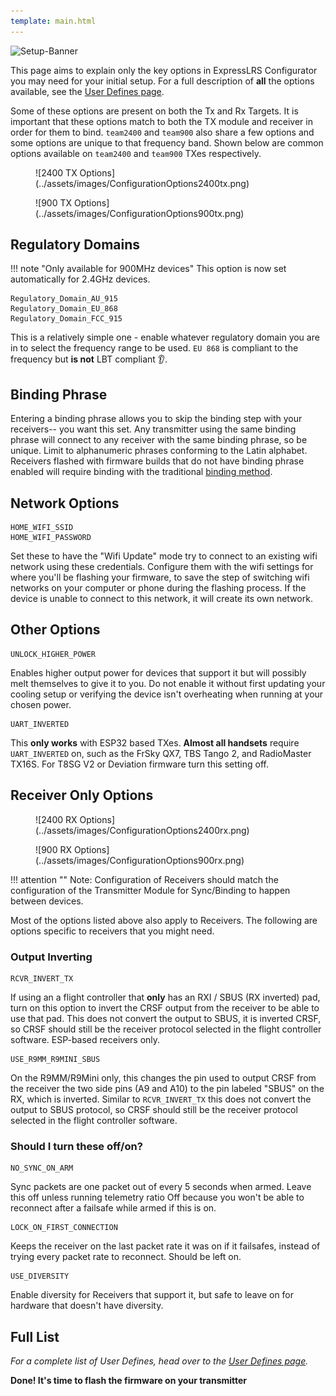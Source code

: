 ```yaml
---
template: main.html
---
```


![Setup-Banner](https://github.com/ExpressLRS/ExpressLRS-Hardware/raw/master/img/quick-start.png)

This page aims to explain only the key options in ExpressLRS Configurator you may need for your initial setup. For a full description of **all** the options available, see the [User Defines page](../software/user-defines.md).

Some of these options are present on both the Tx and Rx Targets. It is important that these options match to both the TX module and receiver in order for them to bind. `team2400` and `team900` also share a few options and some options are unique to that frequency band. Shown below are common options available on `team2400` and `team900` TXes respectively.

<figure markdown>
![2400 TX Options](../assets/images/ConfigurationOptions2400tx.png)
</figure>

<figure markdown>
![900 TX Options](../assets/images/ConfigurationOptions900tx.png)
</figure>

## Regulatory Domains
!!! note "Only available for 900MHz devices"
    This option is now set automatically for 2.4GHz devices.
```
Regulatory_Domain_AU_915
Regulatory_Domain_EU_868
Regulatory_Domain_FCC_915
```
This is a relatively simple one - enable whatever regulatory domain you are in to select the frequency range to be used. `EU 868` is compliant to the frequency but **is not** LBT compliant 👂.


## Binding Phrase

Entering a binding phrase allows you to skip the binding step with your receivers-- you want this set. Any transmitter using the same binding phrase will connect to any receiver with the same binding phrase, so be unique. Limit to alphanumeric phrases conforming to the Latin alphabet. Receivers flashed with firmware builds that do not have binding phrase enabled will require binding with the traditional [binding method](binding.md).

## Network Options

```
HOME_WIFI_SSID
HOME_WIFI_PASSWORD
```
Set these to have the "Wifi Update" mode try to connect to an existing wifi network using these credentials. Configure them with the wifi settings for where you'll be flashing your firmware, to save the step of switching wifi networks on your computer or phone during the flashing process. If the device is unable to connect to this network, it will create its own network.

## Other Options

```
UNLOCK_HIGHER_POWER 
```
Enables higher output power for devices that support it but will possibly melt themselves to give it to you. Do not enable it without first updating your cooling setup or verifying the device isn't overheating when running at your chosen power.

```
UART_INVERTED
```
This **only works** with ESP32 based TXes. **Almost all handsets** require `UART_INVERTED` on, such as the FrSky QX7, TBS Tango 2, and RadioMaster TX16S. For T8SG V2 or Deviation firmware turn this setting off.

## Receiver Only Options ##

<figure markdown>
![2400 RX Options](../assets/images/ConfigurationOptions2400rx.png)
</figure>

<figure markdown>
![900 RX Options](../assets/images/ConfigurationOptions900rx.png)
</figure>

!!! attention ""
    Note: Configuration of Receivers should match the configuration of the Transmitter Module for Sync/Binding to happen between devices.

Most of the options listed above also apply to Receivers. The following are options specific to receivers that you might need.

### Output Inverting

```
RCVR_INVERT_TX
```
If using an a flight controller that **only** has an RXI / SBUS (RX inverted) pad, turn on this option to invert the CRSF output from the receiver to be able to use that pad. This does not convert the output to SBUS, it is inverted CRSF, so CRSF should still be the receiver protocol selected in the flight controller software. ESP-based receivers only.

```
USE_R9MM_R9MINI_SBUS
```
On the R9MM/R9Mini only, this changes the pin used to output CRSF from the receiver the two side pins (A9 and A10) to the pin labeled "SBUS" on the RX, which is inverted. Similar to `RCVR_INVERT_TX` this does not convert the output to SBUS protocol, so CRSF should still be the receiver protocol selected in the flight controller software.

### Should I turn these off/on?

```
NO_SYNC_ON_ARM
```
Sync packets are one packet out of every 5 seconds when armed. Leave this off unless running telemetry ratio Off because you won't be able to reconnect after a failsafe while armed if this is on.

```
LOCK_ON_FIRST_CONNECTION
```
Keeps the receiver on the last packet rate it was on if it failsafes, instead of trying every packet rate to reconnect. Should be left on.

```
USE_DIVERSITY
```
Enable diversity for Receivers that support it, but safe to leave on for hardware that doesn't have diversity.

## Full List

*For a complete list of User Defines, head over to the [User Defines page](../software/user-defines.md).*

**Done! It's time to flash the firmware on your transmitter**
